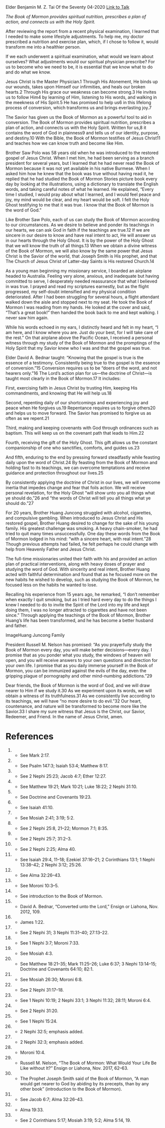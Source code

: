 Elder Benjamin M. Z. Tai
Of the Seventy
04-2020
[Link to Talk](https://www.churchofjesuschrist.org/study/general-conference/2020/04/27tai?lang=eng)

_The Book of Mormon provides spiritual nutrition, prescribes a plan of action, and connects us with the Holy Spirit._

After reviewing the report from a recent physical examination, I learned that I needed to make some lifestyle adjustments. To help me, my doctor prescribed a nutrition and exercise plan, which, if I chose to follow it, would transform me into a healthier person.

If we each underwent a spiritual examination, what would we learn about ourselves? What adjustments would our spiritual physician prescribe? For us to become who we need to be, it is essential that we know what to do and do what we know.

Jesus Christ is the Master Physician.1 Through His Atonement, He binds up our wounds, takes upon Himself our infirmities, and heals our broken hearts.2 Through His grace our weakness can become strong.3 He invites us to follow Him4 by learning of Him, listening to His words, and walking in the meekness of His Spirit.5 He has promised to help us6 in this lifelong process of conversion, which transforms us and brings everlasting joy.7

The Savior has given us the Book of Mormon as a powerful tool to aid in conversion. The Book of Mormon provides spiritual nutrition, prescribes a plan of action, and connects us with the Holy Spirit. Written for us,8 it contains the word of God in plainness9 and tells us of our identity, purpose, and destiny.10 With the Bible, the Book of Mormon testifies of Jesus Christ11 and teaches how we can know truth and become like Him.



Brother Saw Polo was 58 years old when he was introduced to the restored gospel of Jesus Christ. When I met him, he had been serving as a branch president for several years, but I learned that he had never read the Book of Mormon because it was not yet available in his native Burmese. When I asked him how he knew that the book was true without having read it, he replied that he had studied the Book of Mormon Stories picture book every day by looking at the illustrations, using a dictionary to translate the English words, and taking careful notes of what he learned. He explained, “Every time I studied, I would pray about what I learned, and I would feel peace and joy, my mind would be clear, and my heart would be soft. I felt the Holy Ghost testifying to me that it was true. I know that the Book of Mormon is the word of God.”

Like Brother Saw Polo, each of us can study the Book of Mormon according to our circumstances. As we desire to believe and ponder its teachings in our hearts, we can ask God in faith if the teachings are true.12 If we are sincere in our desire to know and have real intent to act, He will answer us in our hearts through the Holy Ghost. It is by the power of the Holy Ghost that we will know the truth of all things.13 When we obtain a divine witness of the Book of Mormon, we will also know by the same power that Jesus Christ is the Savior of the world, that Joseph Smith is His prophet, and that The Church of Jesus Christ of Latter-day Saints is His restored Church.14

As a young man beginning my missionary service, I boarded an airplane headed to Australia. Feeling very alone, anxious, and inadequate but having committed to serve, I desperately needed reassurance that what I believed in was true. I prayed and read my scriptures earnestly, but as the flight progressed, my self-doubt intensified and my physical condition deteriorated. After I had been struggling for several hours, a flight attendant walked down the aisle and stopped next to my seat. He took the Book of Mormon I was reading from my hands. He looked at the cover and said, “That’s a great book!” then handed the book back to me and kept walking. I never saw him again.

While his words echoed in my ears, I distinctly heard and felt in my heart, “I am here, and I know where you are. Just do your best, for I will take care of the rest.” On that airplane above the Pacific Ocean, I received a personal witness through my study of the Book of Mormon and the promptings of the Holy Spirit that my Savior knew who I was and that the gospel was true.

Elder David A. Bednar taught: “Knowing that the gospel is true is the essence of a testimony. Consistently being true to the gospel is the essence of conversion.”15 Conversion requires us to be “doers of the word, and not hearers only.”16 The Lord’s action plan for us—the doctrine of Christ—is taught most clearly in the Book of Mormon.17 It includes:





First, exercising faith in Jesus Christ by trusting Him, keeping His commandments, and knowing that He will help us.18





Second, repenting daily of our shortcomings and experiencing joy and peace when He forgives us.19 Repentance requires us to forgive others20 and helps us to move forward. The Savior has promised to forgive us as often as we repent.21





Third, making and keeping covenants with God through ordinances such as baptism. This will keep us on the covenant path that leads to Him.22





Fourth, receiving the gift of the Holy Ghost. This gift allows us the constant companionship of one who sanctifies, comforts, and guides us.23





And fifth, enduring to the end by pressing forward steadfastly while feasting daily upon the word of Christ.24 By feasting from the Book of Mormon and holding fast to its teachings, we can overcome temptations and receive guidance and protection throughout our lives.25





By consistently applying the doctrine of Christ in our lives, we will overcome inertia that impedes change and fear that foils action. We will receive personal revelation, for the Holy Ghost “will show unto you all things what ye should do,”26 and “the words of Christ will tell you all things what ye should do.”27

For 20 years, Brother Huang Juncong struggled with alcohol, cigarettes, and compulsive gambling. When introduced to Jesus Christ and His restored gospel, Brother Huang desired to change for the sake of his young family. His greatest challenge was smoking. A heavy chain-smoker, he had tried to quit many times unsuccessfully. One day these words from the Book of Mormon lodged in his mind: “with a sincere heart, with real intent.”28 Though previous attempts had failed, he felt perhaps he could change with help from Heavenly Father and Jesus Christ.

The full-time missionaries united their faith with his and provided an action plan of practical interventions, along with heavy doses of prayer and studying the word of God. With sincerity and real intent, Brother Huang acted with faithful determination and found that as he focused more on the new habits he wished to develop, such as studying the Book of Mormon, he focused less on the habits he wanted to lose.

Recalling his experience from 15 years ago, he remarked, “I don’t remember when exactly I quit smoking, but as I tried hard every day to do the things I knew I needed to do to invite the Spirit of the Lord into my life and kept doing them, I was no longer attracted to cigarettes and have not been since.” Through applying the teachings of the Book of Mormon, Brother Huang’s life has been transformed, and he has become a better husband and father.

  ImageHuang Juncong Family

President Russell M. Nelson has promised: “As you prayerfully study the Book of Mormon every day, you will make better decisions—every day. I promise that as you ponder what you study, the windows of heaven will open, and you will receive answers to your own questions and direction for your own life. I promise that as you daily immerse yourself in the Book of Mormon, you can be immunized against the evils of the day, even the gripping plague of pornography and other mind-numbing addictions.”29

Dear friends, the Book of Mormon is the word of God, and we will draw nearer to Him if we study it.30 As we experiment upon its words, we will obtain a witness of its truthfulness.31 As we consistently live according to its teachings, we will have “no more desire to do evil.”32 Our heart, countenance, and nature will be transformed to become more like the Savior.33 I share my sure witness that Jesus is the Christ, our Savior, Redeemer, and Friend. In the name of Jesus Christ, amen.

# References
1. - See Mark 2:17.
2. - See Psalm 147:3; Isaiah 53:4; Matthew 8:17.
3. - See 2 Nephi 25:23; Jacob 4:7; Ether 12:27.
4. - See Matthew 19:21; Mark 10:21; Luke 18:22; 2 Nephi 31:10.
5. - See Doctrine and Covenants 19:23.
6. - See Isaiah 41:10.
7. - See Mosiah 2:41; 3:19; 5:2.
8. - See 2 Nephi 25:8, 21–22; Mormon 7:1; 8:35.
9. - See 2 Nephi 25:7; 31:2–3.
10. - See 2 Nephi 2:25; Alma 40.
11. - See Isaiah 29:4, 11–18; Ezekiel 37:16–21; 2 Corinthians 13:1; 1 Nephi 13:38–42; 2 Nephi 3:12; 25:26.
12. - See Alma 32:26–43.
13. - See Moroni 10:3–5.
14. - See introduction to the Book of Mormon.
15. - David A. Bednar, “Converted unto the Lord,” Ensign or Liahona, Nov. 2012, 109.
16. - James 1:22.
17. - See 2 Nephi 31; 3 Nephi 11:31–40; 27:13–22.
18. - See 1 Nephi 3:7; Moroni 7:33.
19. - See Mosiah 4:3.
20. - See Matthew 18:21–35; Mark 11:25–26; Luke 6:37; 3 Nephi 13:14–15; Doctrine and Covenants 64:10; 82:1.
21. - See Mosiah 26:30; Moroni 6:8.
22. - See 2 Nephi 31:17–18.
23. - See 1 Nephi 10:19; 2 Nephi 33:1; 3 Nephi 11:32; 28:11; Moroni 6:4.
24. - See 2 Nephi 31:20.
25. - See 1 Nephi 15:24.
26. - 2 Nephi 32:5; emphasis added.
27. - 2 Nephi 32:3; emphasis added.
28. - Moroni 10:4.
29. - Russell M. Nelson, “The Book of Mormon: What Would Your Life Be Like without It?” Ensign or Liahona, Nov. 2017, 62–63.
30. - The Prophet Joseph Smith said of the Book of Mormon, “A man would get nearer to God by abiding by its precepts, than by any other book” (introduction to the Book of Mormon).
31. - See Jacob 6:7; Alma 32:26–43.
32. - Alma 19:33.
33. - See 2 Corinthians 5:17; Mosiah 3:19; 5:2; Alma 5:14, 19.